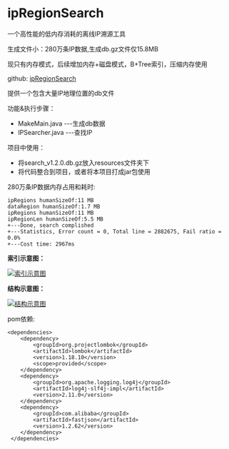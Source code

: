 # ipRegionSearch
一个高性能的低内存消耗的离线IP溯源工具

生成文件小：280万条IP数据,生成db.gz文件仅15.8MB

现只有内存模式，后续增加内存+磁盘模式，B+Tree索引，压缩内存使用

github: [ipRegionSearch](https://github.com/zhongyueming1121/ipRegionSearch "ipRegionSearch")

提供一个包含大量IP地理位置的db文件

功能&执行步骤：
 - MakeMain.java ---生成db数据
 - IPSearcher.java ---查找IP

项目中使用：
 - 将search_v1.2.0.db.gz放入resources文件夹下
 - 将代码整合到项目，或者将本项目打成jar包使用

280万条IP数据内存占用和耗时:
```$xslt
ipRegions humanSizeOf:11 MB
dataRegion humanSizeOf:1.7 MB
ipRegions humanSizeOf:11 MB
ipRegionLen humanSizeOf:5.5 MB
+---Done, search complished
+---Statistics, Error count = 0, Total line = 2882675, Fail ratio = 0.0%
+---Cost time: 2967ms
```

**索引示意图：**

[![索引示意图](https://github.com/zhongyueming1121/ipRegionSearch/blob/master/doc/indexing3.png "索引示意图")](https://github.com/zhongyueming1121/ipRegionSearch/blob/master/doc/indexing3.png "索引示意图")



**结构示意图：**

[![结构示意图](https://github.com/zhongyueming1121/ipRegionSearch/blob/master/doc/ipsearch.png "结构示意图")](https://github.com/zhongyueming1121/ipRegionSearch/blob/master/doc/ipsearch.png "结构示意图")


pom依赖: 
```$xslt
<dependencies>
    <dependency>
        <groupId>org.projectlombok</groupId>
        <artifactId>lombok</artifactId>
        <version>1.18.10</version>
        <scope>provided</scope>
    </dependency>
    <dependency>
        <groupId>org.apache.logging.log4j</groupId>
        <artifactId>log4j-slf4j-impl</artifactId>
        <version>2.11.0</version>
    </dependency>
    <dependency>
        <groupId>com.alibaba</groupId>
        <artifactId>fastjson</artifactId>
        <version>1.2.62</version>
    </dependency>
 </dependencies>
```
